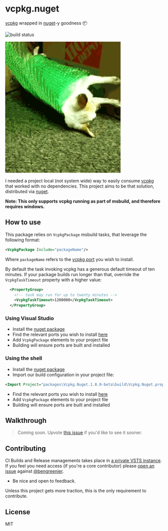 # vcpkg.nuget

[vcpkg](https://github.com/microsoft/vcpkg) wrapped in [nuget](https://nuget.org)-y goodness 📦

![build status](https://b3ngr33ni3r.visualstudio.com/_apis/public/build/definitions/947d98de-244b-4cdb-a49a-4b232d942edc/3/badge)

![example gif](.github/example.gif)

I needed a project local (not system wide) way to easily consume [vcpkg](https://github.com/microsoft/vcpkg) that worked with no dependencies. This project aims to be that solution, distributed via [nuget](https://www.nuget.org/packages/Vcpkg.Nuget/).

__Note: This only supports vcpkg running as part of msbuild, and therefore requires windows.__

## How to use

This package relies on `VcpkgPackage` msbuild tasks, that leverage the following format:

```xml
<VcpkgPackage Include="packageName"/>
```

Where `packageName` refers to the [vcpkg port](https://github.com/Microsoft/vcpkg/tree/master/ports) you wish to install.

By default the task invoking vcpkg has a generous default timeout of ten minutes. If your package builds run longer than that, override the `VcpkgTaskTimeout` property with a higher value:

```xml
  <PropertyGroup>
    <!-- task may run for up to twenty minutes -->
    <VcpkgTaskTimeout>1200000</VcpkgTaskTimeout>
  </PropertyGroup>
```

### Using Visual Studio

* Install the [nuget package](https://www.nuget.org/packages/Vcpkg.Nuget/)
* Find the relevant ports you wish to install [here](https://github.com/Microsoft/vcpkg/tree/master/ports)
* Add `VcpkgPackage` elements to your project file
* Building will ensure ports are built and installed

### Using the shell

* Install the [nuget package](https://www.nuget.org/packages/Vcpkg.Nuget/)
* Import our build configuration in your project file:

```xml
<Import Project="packages\Vcpkg.Nuget.1.0.0-beta\build\Vcpkg.Nuget.props" Condition="Exists('packages\Vcpkg.Nuget.1.0.0-beta\build\Vcpkg.Nuget.props')" />
```

* Find the relevant ports you wish to install [here](https://github.com/Microsoft/vcpkg/tree/master/ports)
* Add `VcpkgPackage` elements to your project file
* Building will ensure ports are built and installed

## Walkthrough

> Coming soon. Upvote [this issue](https://github.com/bengreenier/vcpkg.nuget/issues/3) if you'd like to see it sooner.

## Contributing

CI Builds and Release managements takes place in [a private VSTS instance](https://b3ngr33ni3r.visualstudio.com/vcpkg.nuget). If you feel you need access (if you're a core contributor) please [open an issue](https://github.com/bengreenier/vcpkg.nuget/issues/new) against [@bengreenier](https://github.com/bengreenier).

* Be nice and open to feedback.

Unless this project gets more traction, this is the only requirement to contribute.

## License

MIT